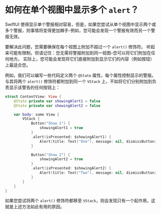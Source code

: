 如何在单个视图中显示多个 `alert`？
===

SwiftUI 使得显示单个警报相对容易，但是，如果您尝试从单个视图中显示两个或多个警报，则事情将变得更加棘手-例如，您可能会发现一个警报有效而另一个警报无效。

要解决此问题，您需要确保在每个视图上附加不超过一个 `alert()` 修饰符。 听起来可能有限制，但请记住：您无需将警报附加到同一视图–您可以将它们附加在任何地方。 实际上，您可能会发现将它们直接附加到显示它们的内容（例如按钮）上最适合您。

例如，我们可以编写一些代码定义两个 `@State` 属性，每个属性控制显示的警报。 与其将两个 `alert()` 修饰符都附加到同一个 `VStack` 上，不如将它们分别附加到负责显示该警告的任何按钮上：

```swift
struct ContentView: View {
    @State private var showingAlert1 = false
    @State private var showingAlert2 = false

    var body: some View {
        VStack {
            Button("Show 1") {
                showingAlert1 = true
            }
            .alert(isPresented: $showingAlert1) {
                Alert(title: Text("One"), message: nil, dismissButton: .cancel())
            }

            Button("Show 2") {
                showingAlert2 = true
            }
            .alert(isPresented: $showingAlert2) {
                Alert(title: Text("Two"), message: nil, dismissButton: .cancel())
            }
        }
    }
}
```

如果您尝试将两个 `alert()` 修饰符都移至 `VStack`，则会发现只有一个起作用，这就是上述方法如此有用的原因。
